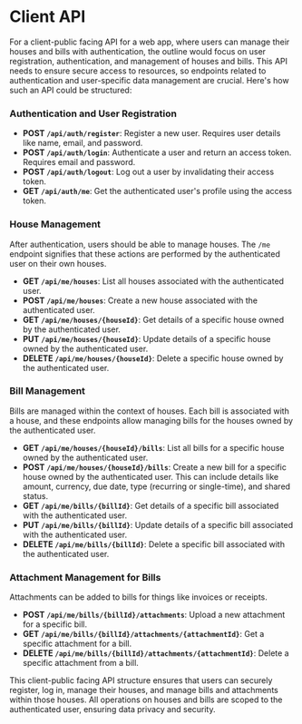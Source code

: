 # Client API

For a client-public facing API for a web app, where users can manage their houses and bills with authentication, the outline would focus on user registration, authentication, and management of houses and bills. This API needs to ensure secure access to resources, so endpoints related to authentication and user-specific data management are crucial. Here's how such an API could be structured:

### Authentication and User Registration

- **POST `/api/auth/register`**: Register a new user. Requires user details like name, email, and password.
- **POST `/api/auth/login`**: Authenticate a user and return an access token. Requires email and password.
- **POST `/api/auth/logout`**: Log out a user by invalidating their access token.
- **GET `/api/auth/me`**: Get the authenticated user's profile using the access token.

### House Management

After authentication, users should be able to manage houses. The `/me` endpoint signifies that these actions are performed by the authenticated user on their own houses.

- **GET `/api/me/houses`**: List all houses associated with the authenticated user.
- **POST `/api/me/houses`**: Create a new house associated with the authenticated user.
- **GET `/api/me/houses/{houseId}`**: Get details of a specific house owned by the authenticated user.
- **PUT `/api/me/houses/{houseId}`**: Update details of a specific house owned by the authenticated user.
- **DELETE `/api/me/houses/{houseId}`**: Delete a specific house owned by the authenticated user.

### Bill Management

Bills are managed within the context of houses. Each bill is associated with a house, and these endpoints allow managing bills for the houses owned by the authenticated user.

- **GET `/api/me/houses/{houseId}/bills`**: List all bills for a specific house owned by the authenticated user.
- **POST `/api/me/houses/{houseId}/bills`**: Create a new bill for a specific house owned by the authenticated user. This can include details like amount, currency, due date, type (recurring or single-time), and shared status.
- **GET `/api/me/bills/{billId}`**: Get details of a specific bill associated with the authenticated user.
- **PUT `/api/me/bills/{billId}`**: Update details of a specific bill associated with the authenticated user.
- **DELETE `/api/me/bills/{billId}`**: Delete a specific bill associated with the authenticated user.

### Attachment Management for Bills

Attachments can be added to bills for things like invoices or receipts.

- **POST `/api/me/bills/{billId}/attachments`**: Upload a new attachment for a specific bill.
- **GET `/api/me/bills/{billId}/attachments/{attachmentId}`**: Get a specific attachment for a bill.
- **DELETE `/api/me/bills/{billId}/attachments/{attachmentId}`**: Delete a specific attachment from a bill.

This client-public facing API structure ensures that users can securely register, log in, manage their houses, and manage bills and attachments within those houses. All operations on houses and bills are scoped to the authenticated user, ensuring data privacy and security.
